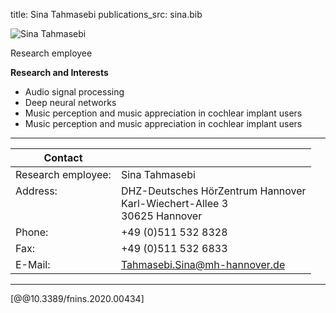 title: Sina Tahmasebi 
publications_src: sina.bib


![Sina Tahmasebi](Tahmasebi.jpg)


Research employee	


**Research and Interests**

* Audio signal processing
* Deep neural networks
* Music perception and music appreciation in cochlear implant users
* Music perception and music appreciation in cochlear implant users



---

| Contact                 |                            |
| ------------------------|--------------------------- |
| Research employee:<br>          | Sina Tahmasebi |
| Address: <br><br><br>   | DHZ-Deutsches HörZentrum Hannover<br> Karl-Wiechert-Allee 3 <br> 30625 Hannover |
| Phone:                  | +49 (0)511 532 8328 |
| Fax:                    | +49 (0)511 532 6833 |
| E-Mail:                 |<Tahmasebi.Sina@mh-hannover.de>|

---
    

[@@10.3389/fnins.2020.00434]



